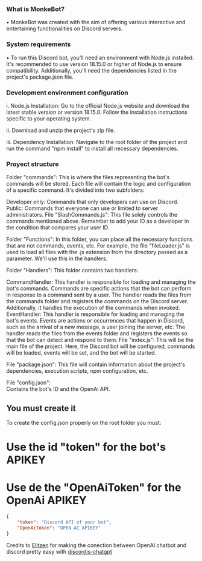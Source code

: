 
### What is MonkeBot? 
•  MonkeBot was created with the aim of offering various interactive and entertaining functionalities on Discord servers.

### System requirements
• To run this Discord bot, you'll need an environment with Node.js installed. It's recommended to use version 18.15.0 or higher of Node.js to ensure compatibility. Additionally, you'll need the dependencies listed in the project's package.json file.

### Development environment configuration 
i. Node.js Installation: Go to the official Node.js website and download the latest stable version or version 18.15.0. Follow the installation instructions specific to your operating system.

ii. Download and unzip the project's zip file.

iii. Dependency Installation: Navigate to the root folder of the project and run the command "npm install" to install all necessary dependencies.

### Proyect structure
Folder "commands":
This is where the files representing the bot's commands will be stored. Each file will contain the logic and configuration of a specific command. It's divided into two subfolders:

Developer only: Commands that only developers can use on Discord.
Public: Commands that everyone can use or limited to server administrators.
File "SlashCommands.js":
This file solely controls the commands mentioned above. Remember to add your ID as a developer in the condition that compares your user ID.

Folder "Functions":
In this folder, you can place all the necessary functions that are not commands, events, etc. For example, the file "fileLoader.js" is used to load all files with the .js extension from the directory passed as a parameter. We'll use this in the handlers.

Folder "Handlers":
This folder contains two handlers:

CommandHandler: This handler is responsible for loading and managing the bot's commands. Commands are specific actions that the bot can perform in response to a command sent by a user. The handler reads the files from the commands folder and registers the commands on the Discord server. Additionally, it handles the execution of the commands when invoked.
EventHandler: This handler is responsible for loading and managing the bot's events. Events are actions or occurrences that happen in Discord, such as the arrival of a new message, a user joining the server, etc. The handler reads the files from the events folder and registers the events so that the bot can detect and respond to them.
File "index.js":
This will be the main file of the project. Here, the Discord bot will be configured, commands will be loaded, events will be set, and the bot will be started.

File "package.json":
This file will contain information about the project's dependencies, execution scripts, npm configuration, etc.

File "config.json":  
Contains the bot's ID and the OpenAi API.
## You must create it 
To create the config.json properly on the root folder you must:
# Use the id "token" for the bot's APIKEY
# Use de the "OpenAiToken" for the OpenAi APIKEY

```json
{
    "token": "Discord API of your bot",
    "OpenAiToken": "OPEN AI APIKEY"
}
````

Credits to [Elitzen](https://github.com/Elitezen) for making the conection between OpenAI chatbot and discord pretty easy with [discordjs-chatgpt](https://github.com/Elitezen/discordjs-chatgpt/tree/master)
